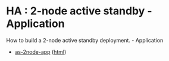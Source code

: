 # HA : 2-node active standby - Application

How to build a 2-node active standby deployment. - Application

* [as-2node-app](src/site/markdown/index.md) ([html](https://plord12.github.io/samples/10.4.0/highavailability/as-2node/as-2node-app/))
